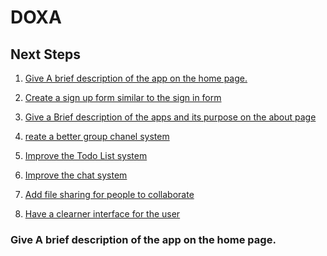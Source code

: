 # DOXA
## Next Steps
1. [Give A brief description of the app on the home
   page.](#give-a-brief-description-of-the-app-on-the-home-page)

2. [Create a sign up form similar to the sign in form](#)

3. [Give a Brief description of the apps and its purpose on the about
   page](#)

4. [reate a better group chanel system](#)

5. [Improve the Todo List system](#)

6. [Improve the chat system](#)

7. [Add file sharing for people to collaborate](#)

8. [Have a clearner interface for the user](#)

### Give A brief description of the app on the home page.

